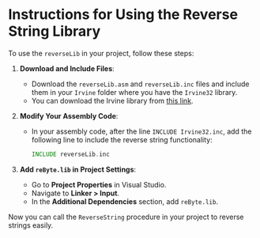 # Instructions for Using the Reverse String Library

To use the `reverseLib` in your project, follow these steps:

1. **Download and Include Files**:  
   - Download the `reverseLib.asm` and `reverseLib.inc` files and include them in your `Irvine` folder where you have the `Irvine32` library.
   - You can download the Irvine library from [this link](https://github.com/Zain-Zameer/irvine).

2. **Modify Your Assembly Code**:  
   - In your assembly code, after the line `INCLUDE Irvine32.inc`, add the following line to include the reverse string functionality:
     ```asm
     INCLUDE reverseLib.inc
     ```

3. **Add `reByte.lib` in Project Settings**:  
   - Go to **Project Properties** in Visual Studio.
   - Navigate to **Linker > Input**.
   - In the **Additional Dependencies** section, add `reByte.lib`.

Now you can call the `ReverseString` procedure in your project to reverse strings easily.
